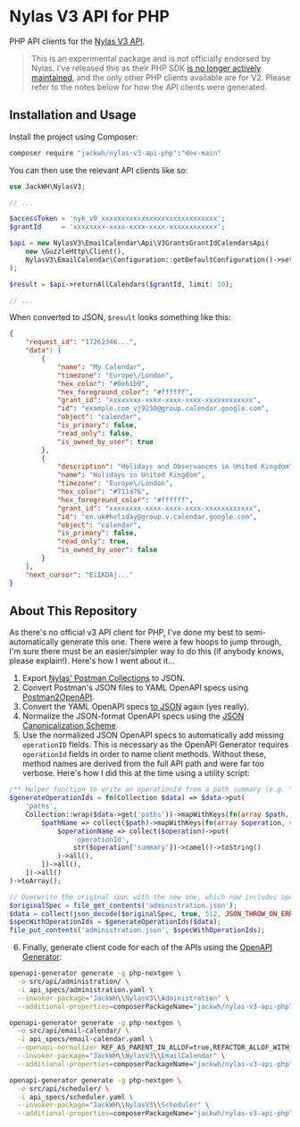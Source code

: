 # Nylas V3 API for PHP

PHP API clients for the [Nylas V3 API](https://developer.nylas.com/docs/v3/).

> This is an experimental package and is not officially endorsed by Nylas. I've released this as their PHP SDK [is no longer actively maintained](https://github.com/nylas/nylas-php?tab=readme-ov-file#note-the-nylas-php-sdk-is-currently-not-actively-maintained-and-may-need-some-tlc-however-our-ruby-node-or-python-sdks-are-fully-supported), and the only other PHP clients available are for V2. Please refer to the notes below for how the API clients were generated.

## Installation and Usage

Install the project using Composer:

```bash
composer require "jackwh/nylas-v3-api-php":"dev-main"
```

You can then use the relevant API clients like so:

```php
use JackWH\NylasV3;

// ...

$accessToken = 'nyk_v0_xxxxxxxxxxxxxxxxxxxxxxxxxxxxx';
$grantId     = 'xxxxxxxx-xxxx-xxxx-xxxx-xxxxxxxxxxxx';

$api = new NylasV3\EmailCalendar\Api\V3GrantsGrantIdCalendarsApi(
    new \GuzzleHttp\Client(),
    NylasV3\EmailCalendar\Configuration::getDefaultConfiguration()->setAccessToken($accessToken)
);

$result = $api->returnAllCalendars($grantId, limit: 10);

// ...
```

When converted to JSON, `$result` looks something like this:

```json
{
    "request_id": "17262346...",
    "data": [
        {
            "name": "My Calendar",
            "timezone": "Europe\/London",
            "hex_color": "#0e61b9",
            "hex_foreground_color": "#ffffff",
            "grant_id": "xxxxxxxx-xxxx-xxxx-xxxx-xxxxxxxxxxxx",
            "id": "example.com_vj9230@group.calendar.google.com",
            "object": "calendar",
            "is_primary": false,
            "read_only": false,
            "is_owned_by_user": true
        },
        {
            "description": "Holidays and Observances in United Kingdom",
            "name": "Holidays in United Kingdom",
            "timezone": "Europe\/London",
            "hex_color": "#711a76",
            "hex_foreground_color": "#ffffff",
            "grant_id": "xxxxxxxx-xxxx-xxxx-xxxx-xxxxxxxxxxxx",
            "id": "en.uk#holiday@group.v.calendar.google.com",
            "object": "calendar",
            "is_primary": false,
            "read_only": true,
            "is_owned_by_user": false
        }
    ],
    "next_cursor": "EiIKDAj..."
}
```

## About This Repository

As there's no official v3 API client for PHP, I've done my best to semi-automatically generate this one. There were a few hoops to jump through, I'm sure there must be an easier/simpler way to do this (if anybody knows, please explain!). Here's how I went about it...

1. Export [Nylas' Postman Collections](https://www.postman.com/trynylas/nylas-api) to JSON.
2. Convert Postman's JSON files to YAML OpenAPI specs using [Postman2OpenAPI](https://p2o.defcon007.com/).
3. Convert the YAML OpenAPI specs [to JSON](https://onlineyamltools.com/convert-yaml-to-json) again (yes really).
4. Normalize the JSON-format OpenAPI specs using the [JSON Canonicalization Scheme](https://www.rfc-editor.org/rfc/rfc8785).
5. Use the normalized JSON OpenAPI specs to automatically add missing `operationID` fields. This is necessary as the OpenAPI Generator requires `operationId` fields in order to name client methods. Without these, method names are derived from the full API path and were far too verbose. Here's how I did this at the time using a utility script:

```php
/** Helper function to write an operationId from a path summary (e.g. "Return all calendars" --> returnAllCalendars) */
$generateOperationIds = fn(Collection $data) => $data->put(
    'paths',
    Collection::wrap($data->get('paths'))->mapWithKeys(fn(array $path, string $pathName) => [
        $pathName => collect($path)->mapWithKeys(fn(array $operation, string $operationName) => [
            $operationName => collect($operation)->put(
                'operationId',
                str($operation['summary'])->camel()->toString()
            )->all(),
        ])->all(),
    ])->all()
)->toArray();

// Overwrite the original spec with the new one, which now includes operationIds:
$originalSpec = file_get_contents('administration.json');
$data = collect(json_decode($originalSpec, true, 512, JSON_THROW_ON_ERROR));
$specWithOperationIds = $generateOperationIds($data);
file_put_contents('administration.json', $specWithOperationIds);
```

6. Finally, generate client code for each of the APIs using the [OpenAPI Generator](https://openapi-generator.tech):

```bash
openapi-generator generate -g php-nextgen \
  -o src/api/administration/ \
  -i api_specs/administration.yaml \
  --invoker-package="JackWH\\NylasV3\\Administration" \
  --additional-properties=composerPackageName="jackwh/nylas-v3-api-php",variableNamingConvention="snake_case"
```

```bash
openapi-generator generate -g php-nextgen \
  -o src/api/email-calendar/ \
  -i api_specs/email-calendar.yaml \
  --openapi-normalizer REF_AS_PARENT_IN_ALLOF=true,REFACTOR_ALLOF_WITH_PROPERTIES_ONLY=true,REMOVE_ANYOF_ONEOF_AND_KEEP_PROPERTIES_ONLY=true \
  --invoker-package="JackWH\\NylasV3\\EmailCalendar" \
  --additional-properties=composerPackageName="jackwh/nylas-v3-api-php",variableNamingConvention="snake_case"
```

```bash
openapi-generator generate -g php-nextgen \
  -o src/api/scheduler/ \
  -i api_specs/scheduler.yaml \
  --invoker-package="JackWH\\NylasV3\\Scheduler" \
  --additional-properties=composerPackageName="jackwh/nylas-v3-api-php",variableNamingConvention="snake_case"
```
